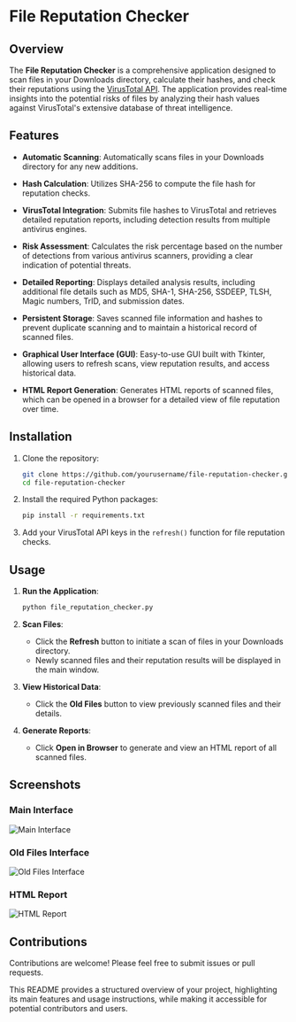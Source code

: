 
# File Reputation Checker

## Overview

The **File Reputation Checker** is a comprehensive application designed to scan files in your Downloads directory, calculate their hashes, and check their reputations using the [VirusTotal API](https://www.virustotal.com). The application provides real-time insights into the potential risks of files by analyzing their hash values against VirusTotal's extensive database of threat intelligence.

## Features

- **Automatic Scanning**: Automatically scans files in your Downloads directory for any new additions.
  
- **Hash Calculation**: Utilizes SHA-256 to compute the file hash for reputation checks.
  
- **VirusTotal Integration**: Submits file hashes to VirusTotal and retrieves detailed reputation reports, including detection results from multiple antivirus engines.
  
- **Risk Assessment**: Calculates the risk percentage based on the number of detections from various antivirus scanners, providing a clear indication of potential threats.
  
- **Detailed Reporting**: Displays detailed analysis results, including additional file details such as MD5, SHA-1, SHA-256, SSDEEP, TLSH, Magic numbers, TrID, and submission dates.
  
- **Persistent Storage**: Saves scanned file information and hashes to prevent duplicate scanning and to maintain a historical record of scanned files.
  
- **Graphical User Interface (GUI)**: Easy-to-use GUI built with Tkinter, allowing users to refresh scans, view reputation results, and access historical data.

- **HTML Report Generation**: Generates HTML reports of scanned files, which can be opened in a browser for a detailed view of file reputation over time.

## Installation

1. Clone the repository:
   ```bash
   git clone https://github.com/yourusername/file-reputation-checker.git
   cd file-reputation-checker
   ```

2. Install the required Python packages:
   ```bash
   pip install -r requirements.txt
   ```

3. Add your VirusTotal API keys in the `refresh()` function for file reputation checks.

## Usage

1. **Run the Application**:
   ```bash
   python file_reputation_checker.py
   ```

2. **Scan Files**:
   - Click the **Refresh** button to initiate a scan of files in your Downloads directory.
   - Newly scanned files and their reputation results will be displayed in the main window.

3. **View Historical Data**:
   - Click the **Old Files** button to view previously scanned files and their details.

4. **Generate Reports**:
   - Click **Open in Browser** to generate and view an HTML report of all scanned files.

## Screenshots

### Main Interface
![Main Interface](images/main_interface.png)

### Old Files Interface
![Old Files Interface](images/old_files_interface.png)

### HTML Report
![HTML Report](images/html_report.png)

## Contributions

Contributions are welcome! Please feel free to submit issues or pull requests.


This README provides a structured overview of your project, highlighting its main features and usage instructions, while making it accessible for potential contributors and users. 
